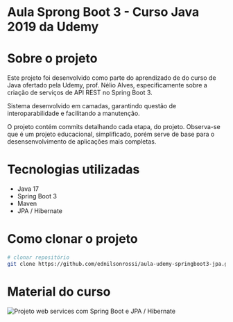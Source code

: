 # Aula Sprong Boot 3 - Curso Java 2019 da Udemy

# Sobre o projeto

Este projeto foi desenvolvido como parte do aprendizado de do curso de Java ofertado pela Udemy, prof. Nélio Alves, especificamente sobre a criação de serviços de API REST no Spring Boot 3. 

Sistema desenvolvido em camadas, garantindo questão de interoparabilidade e facilitando a manutenção.

O projeto contém commits detalhando cada etapa, do projeto. Observa-se que é um projeto educacional, simplificado, porém serve de base para o desensenvolvimento de aplicações mais completas.

# Tecnologias utilizadas

- Java 17
- Spring Boot 3
- Maven
- JPA / Hibernate

# Como clonar o projeto

```bash
# clonar repositório
git clone https://github.com/ednilsonrossi/aula-udemy-springboot3-jpa.git

```

# Material do curso

![Projeto web services com Spring Boot e JPA / Hibernate]()